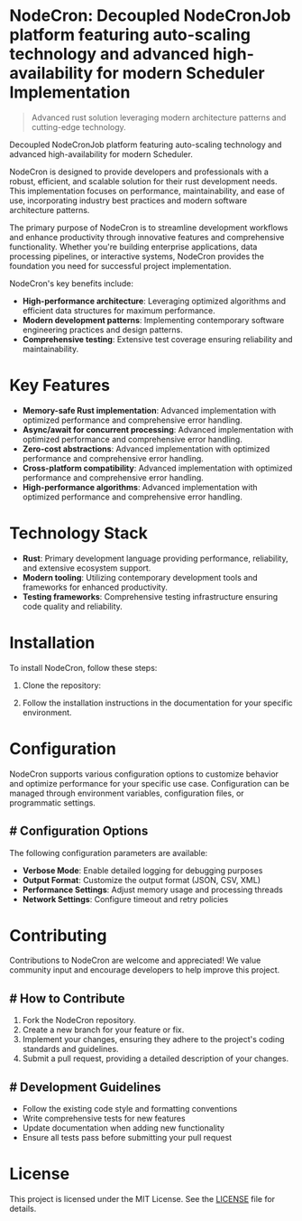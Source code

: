 <!-- fallback_NodeCron_20251003223558_90799 -->

# NodeCron: Decoupled NodeCronJob platform featuring auto-scaling technology and advanced high-availability for modern Scheduler Implementation
> Advanced rust solution leveraging modern architecture patterns and cutting-edge technology.

Decoupled NodeCronJob platform featuring auto-scaling technology and advanced high-availability for modern Scheduler.

NodeCron is designed to provide developers and professionals with a robust, efficient, and scalable solution for their rust development needs. This implementation focuses on performance, maintainability, and ease of use, incorporating industry best practices and modern software architecture patterns.

The primary purpose of NodeCron is to streamline development workflows and enhance productivity through innovative features and comprehensive functionality. Whether you're building enterprise applications, data processing pipelines, or interactive systems, NodeCron provides the foundation you need for successful project implementation.

NodeCron's key benefits include:

* **High-performance architecture**: Leveraging optimized algorithms and efficient data structures for maximum performance.
* **Modern development patterns**: Implementing contemporary software engineering practices and design patterns.
* **Comprehensive testing**: Extensive test coverage ensuring reliability and maintainability.

# Key Features

* **Memory-safe Rust implementation**: Advanced implementation with optimized performance and comprehensive error handling.
* **Async/await for concurrent processing**: Advanced implementation with optimized performance and comprehensive error handling.
* **Zero-cost abstractions**: Advanced implementation with optimized performance and comprehensive error handling.
* **Cross-platform compatibility**: Advanced implementation with optimized performance and comprehensive error handling.
* **High-performance algorithms**: Advanced implementation with optimized performance and comprehensive error handling.

# Technology Stack

* **Rust**: Primary development language providing performance, reliability, and extensive ecosystem support.
* **Modern tooling**: Utilizing contemporary development tools and frameworks for enhanced productivity.
* **Testing frameworks**: Comprehensive testing infrastructure ensuring code quality and reliability.

# Installation

To install NodeCron, follow these steps:

1. Clone the repository:


2. Follow the installation instructions in the documentation for your specific environment.

# Configuration

NodeCron supports various configuration options to customize behavior and optimize performance for your specific use case. Configuration can be managed through environment variables, configuration files, or programmatic settings.

## # Configuration Options

The following configuration parameters are available:

* **Verbose Mode**: Enable detailed logging for debugging purposes
* **Output Format**: Customize the output format (JSON, CSV, XML)
* **Performance Settings**: Adjust memory usage and processing threads
* **Network Settings**: Configure timeout and retry policies

# Contributing

Contributions to NodeCron are welcome and appreciated! We value community input and encourage developers to help improve this project.

## # How to Contribute

1. Fork the NodeCron repository.
2. Create a new branch for your feature or fix.
3. Implement your changes, ensuring they adhere to the project's coding standards and guidelines.
4. Submit a pull request, providing a detailed description of your changes.

## # Development Guidelines

* Follow the existing code style and formatting conventions
* Write comprehensive tests for new features
* Update documentation when adding new functionality
* Ensure all tests pass before submitting your pull request

# License

This project is licensed under the MIT License. See the [LICENSE](https://github.com/Nurulika/NodeCron/blob/main/LICENSE) file for details.
